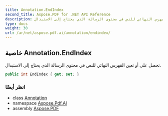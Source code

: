 ```yaml
---
title: Annotation.EndIndex
second_title: Aspose.PDF for .NET API Reference
description: خاصية التعليق. تحصل على أو تعين الفهرس النهائي للنص في محتوى الرسالة الذي يحتاج إلى الاستبدال
type: docs
weight: 30
url: /ar/net/aspose.pdf.ai/annotation/endindex/
---
```

## خاصية Annotation.EndIndex

تحصل على أو تعين الفهرس النهائي للنص في محتوى الرسالة الذي يحتاج إلى الاستبدال.

```csharp
public int EndIndex { get; set; }
```

### انظر أيضًا

* class [Annotation](../)
* namespace [Aspose.Pdf.AI](../../../aspose.pdf.ai/)
* assembly [Aspose.PDF](../../../)